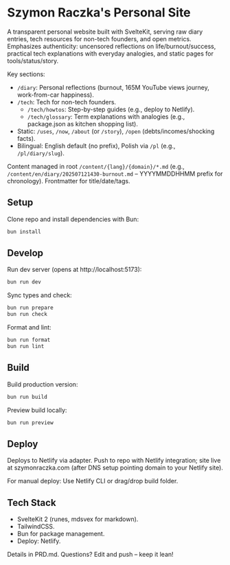 # Szymon Raczka's Personal Site

A transparent personal website built with SvelteKit, serving raw diary entries, tech resources for non-tech founders, and open metrics. Emphasizes authenticity: uncensored reflections on life/burnout/success, practical tech explanations with everyday analogies, and static pages for tools/status/story.

Key sections:

- `/diary`: Personal reflections (burnout, 165M YouTube views journey, work-from-car happiness).
- `/tech`: Tech for non-tech founders.
  - `/tech/howtos`: Step-by-step guides (e.g., deploy to Netlify).
  - `/tech/glossary`: Term explanations with analogies (e.g., package.json as kitchen shopping list).
- Static: `/uses`, `/now`, `/about` (or `/story`), `/open` (debts/incomes/shocking facts).
- Bilingual: English default (no prefix), Polish via `/pl` (e.g., `/pl/diary/slug`).

Content managed in root `/content/{lang}/{domain}/*.md` (e.g., `/content/en/diary/202507121430-burnout.md` – YYYYMMDDHHMM prefix for chronology). Frontmatter for title/date/tags.

## Setup

Clone repo and install dependencies with Bun:

```bash
bun install
```

## Develop

Run dev server (opens at http://localhost:5173):

```bash
bun run dev
```

Sync types and check:

```bash
bun run prepare
bun run check
```

Format and lint:

```bash
bun run format
bun run lint
```

## Build

Build production version:

```bash
bun run build
```

Preview build locally:

```bash
bun run preview
```

## Deploy

Deploys to Netlify via adapter. Push to repo with Netlify integration; site live at szymonraczka.com (after DNS setup pointing domain to your Netlify site).

For manual deploy: Use Netlify CLI or drag/drop build folder.

## Tech Stack

- SvelteKit 2 (runes, mdsvex for markdown).
- TailwindCSS.
- Bun for package management.
- Deploy: Netlify.

Details in PRD.md. Questions? Edit and push – keep it lean!
